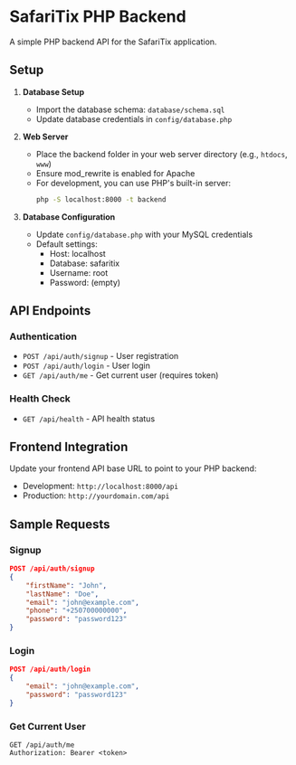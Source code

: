 # SafariTix PHP Backend

A simple PHP backend API for the SafariTix application.

## Setup

1. **Database Setup**
   - Import the database schema: `database/schema.sql`
   - Update database credentials in `config/database.php`

2. **Web Server**
   - Place the backend folder in your web server directory (e.g., `htdocs`, `www`)
   - Ensure mod_rewrite is enabled for Apache
   - For development, you can use PHP's built-in server:
     ```bash
     php -S localhost:8000 -t backend
     ```

3. **Database Configuration**
   - Update `config/database.php` with your MySQL credentials
   - Default settings:
     - Host: localhost
     - Database: safaritix
     - Username: root
     - Password: (empty)

## API Endpoints

### Authentication
- `POST /api/auth/signup` - User registration
- `POST /api/auth/login` - User login
- `GET /api/auth/me` - Get current user (requires token)

### Health Check
- `GET /api/health` - API health status

## Frontend Integration

Update your frontend API base URL to point to your PHP backend:
- Development: `http://localhost:8000/api`
- Production: `http://yourdomain.com/api`

## Sample Requests

### Signup
```json
POST /api/auth/signup
{
    "firstName": "John",
    "lastName": "Doe",
    "email": "john@example.com",
    "phone": "+250700000000",
    "password": "password123"
}
```

### Login
```json
POST /api/auth/login
{
    "email": "john@example.com",
    "password": "password123"
}
```

### Get Current User
```
GET /api/auth/me
Authorization: Bearer <token>
```
